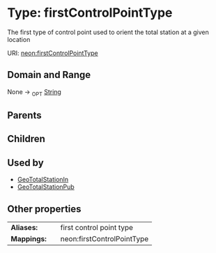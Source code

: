 
# Type: firstControlPointType


The first type of control point used to orient the total station at a given location

URI: [neon:firstControlPointType](https://data.neonscience.org/firstControlPointType)


## Domain and Range

None ->  <sub>OPT</sub> [String](types/String.md)

## Parents


## Children


## Used by

 * [GeoTotalStationIn](GeoTotalStationIn.md)
 * [GeoTotalStationPub](GeoTotalStationPub.md)

## Other properties

|  |  |  |
| --- | --- | --- |
| **Aliases:** | | first control point type |
| **Mappings:** | | neon:firstControlPointType |

